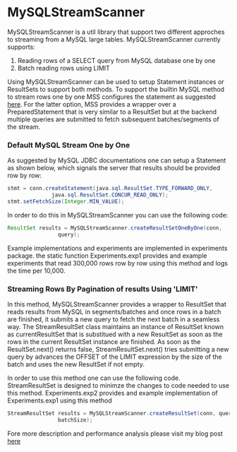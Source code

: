 # MySQLStreamScanner

MySQLStreamScanner is a util library that support two different approches to streaming from a MySQL large tables. MySQLStreamScanner currently supports:

1. Reading rows of a SELECT query from MySQL database one by one 
2. Batch reading rows using LIMIT 


Using MySQLStreamScanner can be used to setup Statement instances or ResultSets to support both methods. To support the builtin MySQL method to stream rows one by one MSS configures the statement as suggested [here](https://dev.mysql.com/doc/connector-j/5.1/en/connector-j-reference-implementation-notes.html). For the latter option, MSS provides a wrapper over a PreparedStatement that is very similar to a ResultSet but at the backend multiple queries are submitted to fetch subsequent batches/segments of the stream.

### Default MySQL Stream One by One

As suggested by MySQL JDBC documentations one can setup a Statement as shown below, which signals the server that results should be provided row by row:

```java
stmt = conn.createStatement(java.sql.ResultSet.TYPE_FORWARD_ONLY,
              java.sql.ResultSet.CONCUR_READ_ONLY);
stmt.setFetchSize(Integer.MIN_VALUE);
```

In order to do this in MySQLStreamScanner you can use the following code:

```java
ResultSet results = MySQLStreamScanner.createResultSetOneByOne(conn,
				query);
```

Example implementations and experiments are implemented in experiments package. the static function Experiments.exp1 provides and example experiments that read 300,000 rows row by row using this method and logs the time per 10,000.

### Streaming Rows By Pagination of results Using 'LIMIT'

In this method, MySQLStreamScanner provides a wrapper to ResultSet that reads results from MySQL in segments/batches and once rows in a batch are finished, it submits a new query to fetch the next batch in a seamless way. The StreamResultSet class maintains an instance of ResultSet known as currentResultSet that is substitued with a new ResultSet as soon as the rows in the current ResultSet instance are finished. As soon as the ResultSet.next() returns false, StreamResultSet.next() tries submitting a new query by advances the OFFSET of the LIMIT expression by the size of the batch and uses the new ResultSet if not empty.

In order to use this method one can use the following code. StreamResultSet is designed to minimze the changes to code needed to use this method. Experiments.exp2 provides and example implementation of Experiments.exp1 using this method

```java
StreamResultSet results = MySQLStreamScanner.createResultSet(conn, query,
				batchSize);
```

Fore more description and performance analysis please visit my blog post [here]()


